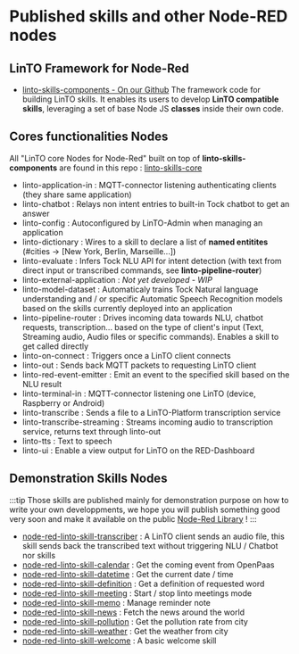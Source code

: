 # Published skills and other Node-RED nodes

## LinTO Framework for Node-Red
 * [linto-skills-components - On our Github](https://github.com/linto-ai/linto-skills-components) The framework code for building LinTO skills. It enables its users to develop **LinTO compatible skills**, leveraging a set of base Node JS __classes__ inside their own code.

 
## Cores functionalities Nodes

All "LinTO core Nodes for Node-Red" built on top of **linto-skills-components** are found in this repo : [linto-skills-core](https://github.com/linto-ai/linto-skills-core)
 * linto-application-in : MQTT-connector listening authenticating clients (they share same application)
 * linto-chatbot : Relays non intent entries to built-in Tock chatbot to get an answer
 * linto-config : Autoconfigured by LinTO-Admin when managing an application
 * linto-dictionary : Wires to a skill to declare a list of **named entitites** (#cities -> [New York, Berlin, Marseille...])
 * linto-evaluate : Infers Tock NLU API for intent detection (with text from direct input or transcribed commands, see **linto-pipeline-router**)
 * linto-external-application : *Not yet developed - WIP*
 * linto-model-dataset : Automaticaly trains Tock Natural language understanding and / or specific Automatic Speech Recognition models based on the skills currently deployed into an application
 * linto-pipeline-router : Drives incoming data towards NLU, chatbot requests, transcription... based on the type of client's input (Text, Streaming audio, Audio files or specific commands). Enables a skill to get called directly
 * linto-on-connect : Triggers once a LinTO client connects
 * linto-out : Sends back MQTT packets to requesting LinTO client
 * linto-red-event-emitter : Emit an event to the specified skill based on the NLU result
 * linto-terminal-in : MQTT-connector listening one LinTO (device, Raspberry or Android)
 * linto-transcribe : Sends a file to a LinTO-Platform transcription service
 * linto-transcribe-streaming : Streams incoming audio to transcription service, returns text through linto-out
 * linto-tts : Text to speech
 * linto-ui : Enable a view output for LinTO on the RED-Dashboard

## Demonstration Skills Nodes
:::tip
Those skills are published mainly for demonstration purpose on how to write your own developpments, we hope you will publish something good very soon and make it available on the public [Node-Red Library](https://flows.nodered.org/) !
:::

* [node-red-linto-skill-transcriber](https://github.com/linto-ai/linto-skills-transcriber) : A LinTO client sends an audio file, this skill sends back the transcribed text without triggering NLU / Chatbot nor skills
 * [node-red-linto-skill-calendar](https://github.com/linto-ai/linto-skill-calendar) : Get the coming event from OpenPaas
 * [node-red-linto-skill-datetime](https://github.com/linto-ai/linto-skill-datetime) : Get the current date / time
 * [node-red-linto-skill-definition](https://github.com/linto-ai/linto-skill-definition) : Get a definition of requested word
 * [node-red-linto-skill-meeting](https://github.com/linto-ai/linto-skill-meeting) : Start / stop linto meetings mode
 * [node-red-linto-skill-memo](https://github.com/linto-ai/linto-skill-memo) : Manage reminder note
 * [node-red-linto-skill-news](https://github.com/linto-ai/linto-skill-news) : Fetch the news around the world
 * [node-red-linto-skill-pollution](https://github.com/linto-ai/linto-skill-pollution) : Get the pollution rate from city
 * [node-red-linto-skill-weather](https://github.com/linto-ai/linto-skill-weather) : Get the weather from city
 * [node-red-linto-skill-welcome](https://github.com/linto-ai/linto-skill-welcome) : A basic welcome skill